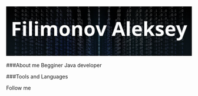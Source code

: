 ![Header](https://github.com/Filini97/Filini97/blob/main/profile/profile/assets/header.png)

###About me
Begginer Java developer 

###Tools and Languages

Follow me
